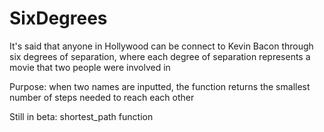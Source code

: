 # SixDegrees
It's said that anyone in Hollywood can be connect to Kevin Bacon through six degrees of separation, where each degree of separation represents a movie that two people were involved in 

Purpose: when two names are inputted, the function returns the smallest number of steps needed to reach each other

Still in beta: shortest_path function
